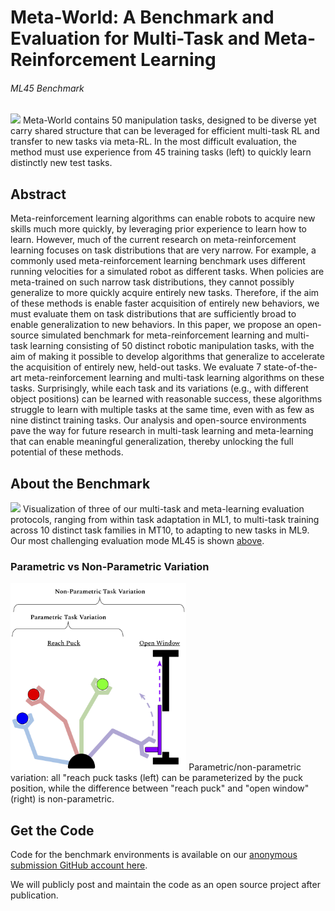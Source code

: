 # Meta-World: A Benchmark and Evaluation for Multi-Task and Meta- Reinforcement Learning

###### ML45 Benchmark
![](figures/ml45-1080p.gif)
Meta-World contains 50 manipulation tasks, designed to be diverse yet carry shared structure that can be leveraged for efficient multi-task RL and transfer to new tasks via meta-RL. In the most difficult evaluation, the method must use experience from 45 training tasks (left) to quickly learn distinctly new test tasks.

## Abstract
Meta-reinforcement learning algorithms can enable robots to acquire new skills much more quickly, by leveraging prior experience to learn how to learn. However, much of the current research on meta-reinforcement learning focuses on task distributions that are very narrow. For example, a commonly used meta-reinforcement learning benchmark uses different running velocities for a simulated robot as different tasks. When policies are meta-trained on such narrow task distributions, they cannot possibly generalize to more quickly acquire entirely new tasks. Therefore, if the aim of these methods is enable faster acquisition of entirely new behaviors, we must evaluate them on task distributions that are sufficiently broad to enable generalization to new behaviors. In this paper, we propose an open-source simulated benchmark for meta-reinforcement learning and multi-task learning consisting of 50 distinct robotic manipulation tasks, with the aim of making it possible to develop algorithms that generalize to accelerate the acquisition of entirely new, held-out tasks. We evaluate 7 state-of-the-art meta-reinforcement learning and multi-task learning algorithms on these tasks. Surprisingly, while each task and its variations (e.g., with different object positions) can be learned with reasonable success, these algorithms struggle to learn with multiple tasks at the same time, even with as few as nine distinct training tasks. Our analysis and open-source environments pave the way for future research in multi-task learning and meta-learning that can enable meaningful generalization, thereby unlocking the full potential of these methods.

## About the Benchmark

![](figures/ML45.gif)
Visualization of three of our multi-task and meta-learning evaluation protocols, ranging from within task adaptation in ML1, to multi-task training across 10 distinct task families in MT10, to adapting to new tasks in ML9. Our most challenging evaluation mode ML45 is shown [above](#ml45-benchmark).

### Parametric vs Non-Parametric Variation
<img src="figures/variation_cartoon.png" height="300" />
Parametric/non-parametric variation: all "reach puck tasks (left) can be parameterized by the puck position, while the difference between "reach puck" and "open window" (right) is non-parametric.

## Get the Code
Code for the benchmark environments is available on our [anonymous submission GitHub account here](https://github.com/rlworkgroup/garage/).

We will publicly post and maintain the code as an open source project after publication.
